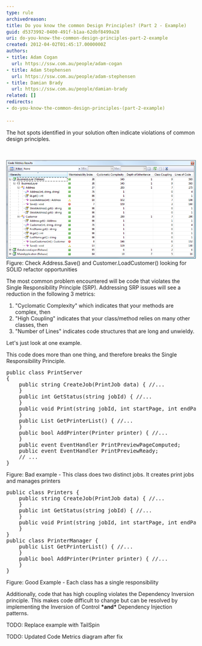 ```yaml
---
type: rule
archivedreason: 
title: Do you know the common Design Principles? (Part 2 - Example)
guid: d5373992-0400-491f-b1aa-62dbf8499a28
uri: do-you-know-the-common-design-principles-part-2-example
created: 2012-04-02T01:45:17.0000000Z
authors:
- title: Adam Cogan
  url: https://ssw.com.au/people/adam-cogan
- title: Adam Stephensen
  url: https://ssw.com.au/people/adam-stephensen
- title: Damian Brady
  url: https://ssw.com.au/people/damian-brady
related: []
redirects:
- do-you-know-the-common-design-principles-(part-2-example)

---
```



<p>The hot spots identified in your solution often indicate violations of common design principles.<br></p>
<br><excerpt class='endintro'></excerpt><br>
​<img class="ms-rteCustom-ImageArea" src="CodeMetrics_3.png" alt="Check Address" style="width:600px;" />
<span class="ssw-rteStyle-FigureNormal">Figure: Check Address.Save() and Customer.LoadCustomer() looking for SOLID refactor opportunities</span>
<p>The most common problem encountered will be code that violates the Single Responsibility Principle (SRP). Addressing SRP issues will see a reduction in the following 3 metrics:</p>
<ol>
<li>"Cyclomatic Complexity" which indicates that your methods are complex, then</li>
<li>"High Coupling" indicates that your class/method relies on many other classes, then</li>
<li>"Number of Lines" indicates code structures that are long and unwieldy.</li>
</ol>
<p>Let's just look at one example.</p>
<p>This code does more than one thing, and therefore breaks the Single Responsibility Principle.</p>
<pre class="ssw-rteStyle-CodeArea">public class PrintServer 
{
    public string CreateJob(PrintJob data) { //...
    }
    public int GetStatus(string jobId) { //...
    }
    public void Print(string jobId, int startPage, int endPage) { //...
    }
    public List GetPrinterList() { //...
    }
    public bool AddPrinter(Printer printer) { //...
    }
    public event EventHandler PrintPreviewPageComputed;
    public event EventHandler PrintPreviewReady;
    // ...
}
</pre>
<span class="ssw-rteStyle-FigureBad">Figure: Bad example - This class does two distinct jobs. It creates print jobs and manages printers</span>
<pre class="ssw-rteStyle-CodeArea">public class Printers {
    public string CreateJob(PrintJob data) { //...
    }
    public int GetStatus(string jobId) { //...
    }
    public void Print(string jobId, int startPage, int endPage) { //...
    }
}
public class PrinterManager {
    public List GetPrinterList() { //...
    }
    public bool AddPrinter(Printer printer) { //...
    }
}
</pre>
<span class="ssw-rteStyle-FigureGood">Figure: Good Example - Each class has a single responsibility</span>
<p>Additionally, code that has high coupling violates the Dependency Inversion principle. This makes code difficult to change​ but can be resolved by implementing the Inversion of Control <strong>*and*</strong> Dependency Injection patterns.</p>
<p>TODO: Replace example with TailSpin</p>
<p>TODO: Updated Code Metrics diagram after fix</p>



